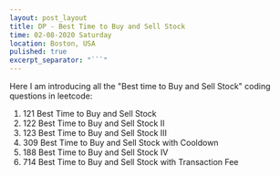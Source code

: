 ```yaml
---
layout: post_layout
title: DP - Best Time to Buy and Sell Stock
time: 02-08-2020 Saturday
location: Boston, USA
pulished: true
excerpt_separator: "```"
---
```

Here I am introducing all the "Best time to Buy and Sell Stock" coding questions in leetcode:
1. 121 Best Time to Buy and Sell Stock
2. 122 Best Time to Buy and Sell Stock II
3. 123 Best Time to Buy and Sell Stock III
4. 309 Best Time to Buy and Sell Stock with Cooldown
5. 188 Best Time to Buy and Sell Stock IV
6. 714 Best Time to Buy and Sell Stock with Transaction Fee